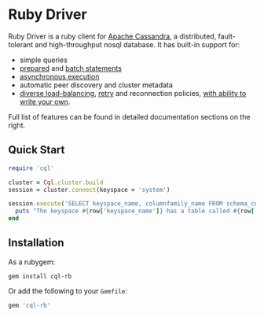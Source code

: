 # Ruby Driver

Ruby Driver is a ruby client for [Apache Cassandra](http://cassandra.apache.org/), a distributed, fault-tolerant and high-throughput nosql database. It has built-in support for:

* simple queries
* [prepared](/features/prepared_statements/) and [batch statements](/features/batches/)
* [asynchronous execution](/features/asynchronous_io/)
* automatic peer discovery and cluster metadata
* [diverse load-balancing](/features/load_balancing/), [retry](/features/retry_policies/) and reconnection policies, [with ability to write your own](/features/load_balancing/custom/).

Full list of features can be found in detailed documentation sections on the right.

## Quick Start

```ruby
require 'cql'

cluster = Cql.cluster.build
session = cluster.connect(keyspace = 'system')

session.execute('SELECT keyspace_name, columnfamily_name FROM schema_columnfamilies').each do |row|
  puts "The keyspace #{row['keyspace_name']} has a table called #{row['columnfamily_name']}"
end
```

## Installation

As a rubygem:

```console
gem install cql-rb
```

Or add the following to your `Gemfile`:

```ruby
gem 'cql-rb'
```
